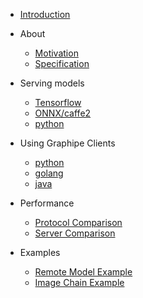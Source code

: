 <!-- docs/_sidebar.md -->

* [Introduction](?id=graphpipe)

* About
    * [Motivation](motivation.md)
    * [Specification](spec.md)

* Serving models
    * [Tensorflow](serving-tensorflow.md)
    * [ONNX/caffe2](serving-onnx.md)
    * [python](serving-python.md)

* Using Graphipe Clients
    * [python](start-python.md)
    * [golang](start-golang.md)
    * [java](start-java.md)

* Performance
    * [Protocol Comparison](performance-protocol.md)
    * [Server Comparison](performance-server.md)

* Examples
    * [Remote Model Example](examples-remote.md)
    * [Image Chain Example](examples-image-chain.md)

